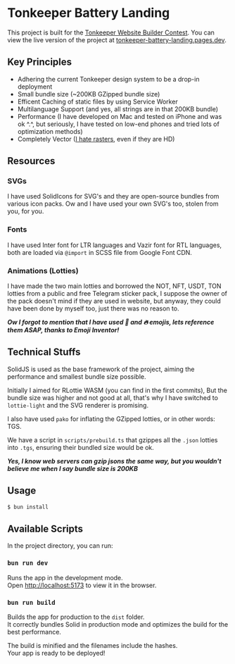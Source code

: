 # Tonkeeper Battery Landing

This project is built for the [Tonkeeper Website Builder Contest](https://t.me/tonkeeper_news/135). You can view the live version of the project at [tonkeeper-battery-landing.pages.dev](https://tonkeeper-battery-landing.pages.dev/).

## Key Principles
- Adhering the current Tonkeeper design system to be a drop-in deployment
- Small bundle size (~200KB GZipped bundle size)
- Efficent Caching of static files by using Service Worker
- Multilanguage Support (and yes, all strings are in that 200KB bundle)
- Performance (I have developed on Mac and tested on iPhone and was ok ^.^, but seriously, I have tested on low-end phones and tried lots of optimization methods)
- Completely Vector ([I hate rasters](https://tonkeeper.com/images/img-1.png), even if they are HD)

## Resources

### SVGs
I have used SolidIcons for SVG's and they are open-source bundles from various icon packs. Ow and I have used your own SVG's too, stolen from you, for you.

### Fonts
I have used Inter font for LTR languages and Vazir font for RTL languages, both are loaded via `@import` in SCSS file from Google Font CDN.

### Animations (Lotties)
I have made the two main lotties and borrowed the NOT, NFT, USDT, TON lotties from a public and free Telegram sticker pack, I suppose the owner of the pack doesn't mind if they are used in website, but anyway, they could have been done by myself too, just there was no reason to.

***Ow I forgot to mention that I have used 🔋 and 🔥 emojis, lets reference them ASAP, thanks to Emoji Inventor!***

## Technical Stuffs

SolidJS is used as the base framework of the project, aiming the performance and smallest bundle size possible.

Initially I aimed for RLottie WASM (you can find in the first commits), But the bundle size was higher and not good at all, that's why I have switched to `lottie-light` and the SVG renderer is promising.

I also have used `pako` for inflating the GZipped lotties, or in other words: TGS.

We have a script in `scripts/prebuild.ts` that gzippes all the `.json` lotties into `.tgs`, ensuring their bundled size would be ok.

***Yes, I know web servers can gzip jsons the same way, but you wouldn't believe me when I say bundle size is 200KB***

## Usage

```bash
$ bun install
```

## Available Scripts

In the project directory, you can run:

### `bun run dev`

Runs the app in the development mode.<br>
Open [http://localhost:5173](http://localhost:5173) to view it in the browser.

### `bun run build`

Builds the app for production to the `dist` folder.<br>
It correctly bundles Solid in production mode and optimizes the build for the best performance.

The build is minified and the filenames include the hashes.<br>
Your app is ready to be deployed!
